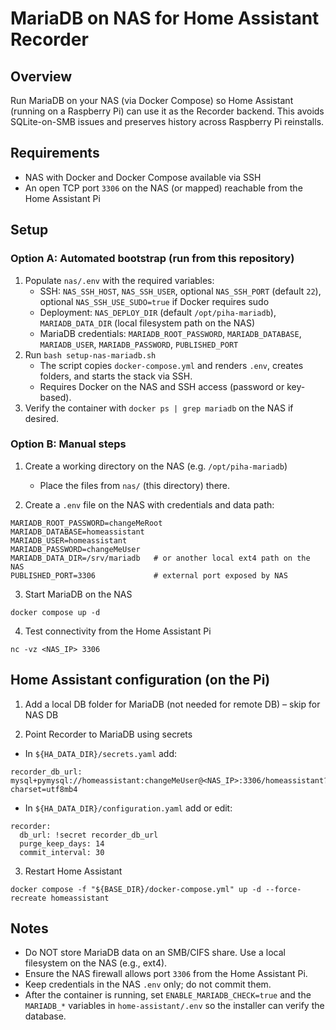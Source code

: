# MariaDB on NAS for Home Assistant Recorder

## Overview
Run MariaDB on your NAS (via Docker Compose) so Home Assistant (running on a Raspberry Pi) can use it as the Recorder backend. This avoids SQLite-on-SMB issues and preserves history across Raspberry Pi reinstalls.

## Requirements
- NAS with Docker and Docker Compose available via SSH
- An open TCP port `3306` on the NAS (or mapped) reachable from the Home Assistant Pi

## Setup

### Option A: Automated bootstrap (run from this repository)
1) Populate `nas/.env` with the required variables:
   - SSH: `NAS_SSH_HOST`, `NAS_SSH_USER`, optional `NAS_SSH_PORT` (default `22`), optional `NAS_SSH_USE_SUDO=true` if Docker requires sudo
   - Deployment: `NAS_DEPLOY_DIR` (default `/opt/piha-mariadb`), `MARIADB_DATA_DIR` (local filesystem path on the NAS)
   - MariaDB credentials: `MARIADB_ROOT_PASSWORD`, `MARIADB_DATABASE`, `MARIADB_USER`, `MARIADB_PASSWORD`, `PUBLISHED_PORT`
2) Run `bash setup-nas-mariadb.sh`
   - The script copies `docker-compose.yml` and renders `.env`, creates folders, and starts the stack via SSH.
   - Requires Docker on the NAS and SSH access (password or key-based).
3) Verify the container with `docker ps | grep mariadb` on the NAS if desired.

### Option B: Manual steps
1) Create a working directory on the NAS (e.g. `/opt/piha-mariadb`)
   - Place the files from `nas/` (this directory) there.

2) Create a `.env` file on the NAS with credentials and data path:
```
MARIADB_ROOT_PASSWORD=changeMeRoot
MARIADB_DATABASE=homeassistant
MARIADB_USER=homeassistant
MARIADB_PASSWORD=changeMeUser
MARIADB_DATA_DIR=/srv/mariadb   # or another local ext4 path on the NAS
PUBLISHED_PORT=3306             # external port exposed by NAS
```

3) Start MariaDB on the NAS
```
docker compose up -d
```

4) Test connectivity from the Home Assistant Pi
```
nc -vz <NAS_IP> 3306
```

## Home Assistant configuration (on the Pi)

1) Add a local DB folder for MariaDB (not needed for remote DB) – skip for NAS DB

2) Point Recorder to MariaDB using secrets
- In `${HA_DATA_DIR}/secrets.yaml` add:
```
recorder_db_url: mysql+pymysql://homeassistant:changeMeUser@<NAS_IP>:3306/homeassistant?charset=utf8mb4
```

- In `${HA_DATA_DIR}/configuration.yaml` add or edit:
```
recorder:
  db_url: !secret recorder_db_url
  purge_keep_days: 14
  commit_interval: 30
```

3) Restart Home Assistant
```
docker compose -f "${BASE_DIR}/docker-compose.yml" up -d --force-recreate homeassistant
```

## Notes
- Do NOT store MariaDB data on an SMB/CIFS share. Use a local filesystem on the NAS (e.g., ext4).
- Ensure the NAS firewall allows port `3306` from the Home Assistant Pi.
- Keep credentials in the NAS `.env` only; do not commit them.
- After the container is running, set `ENABLE_MARIADB_CHECK=true` and the `MARIADB_*` variables in `home-assistant/.env` so the installer can verify the database.

